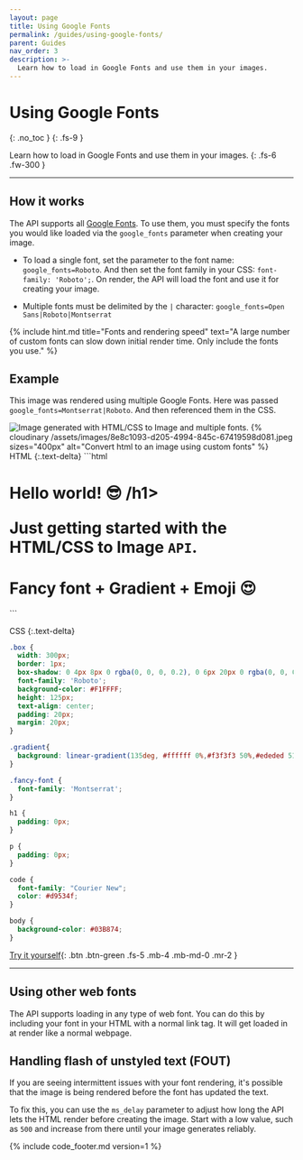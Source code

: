 ```yaml
---
layout: page
title: Using Google Fonts
permalink: /guides/using-google-fonts/
parent: Guides
nav_order: 3
description: >-
  Learn how to load in Google Fonts and use them in your images.
---
```

# Using Google Fonts
{: .no_toc }
{: .fs-9 }

Learn how to load in Google Fonts and use them in your images.
{: .fs-6 .fw-300 }

<hr>

## How it works

The API supports all [Google Fonts](https://fonts.google.com/). To use them, you must specify the fonts you would like loaded via the `google_fonts` parameter when creating your image.

- To load a single font, set the parameter to the font name: `google_fonts=Roboto`. And then set the font family in your CSS: `font-family: 'Roboto';`. On render, the API will load the font and use it for creating your image.

- Multiple fonts must be delimited by the `|` character: `google_fonts=Open Sans|Roboto|Montserrat`

{% include hint.md title="Fonts and rendering speed" text="A large number of custom fonts can slow down initial render time. Only include the fonts you use." %}

## Example

This image was rendered using multiple Google Fonts. Here was passed `google_fonts=Montserrat|Roboto`. And then referenced them in the CSS.

<div class="code-example" markdown="1">
<div class="hcti-container">
  <img
    alt="Image generated with HTML/CSS to Image and multiple fonts."
    loading="lazy"
    ix-path="/assets/images/8e8c1093-d205-4994-845c-67419598d081.jpeg"
    sizes="400px"
    ix-params='{
      "w": 400,
      "format": "auto"
    }'>
  {% cloudinary /assets/images/8e8c1093-d205-4994-845c-67419598d081.jpeg sizes="400px" alt="Convert html to an image using custom fonts" %}
</div>
</div>
HTML
{:.text-delta}
```html
<div class="box">
  <h1>Hello world! 😎 /h1>
  <p>Just getting started with the HTML/CSS to Image <code>API</code>.</p>
</div>
<div class="box fancy-font gradient">
  <h1>Fancy font + Gradient + Emoji 😍</h1>
</div>
```

CSS
{:.text-delta}
```css
.box {
  width: 300px;
  border: 1px;
  box-shadow: 0 4px 8px 0 rgba(0, 0, 0, 0.2), 0 6px 20px 0 rgba(0, 0, 0, 0.19);
  font-family: 'Roboto';
  background-color: #F1FFFF;
  height: 125px;
  text-align: center;
  padding: 20px;
  margin: 20px;
}

.gradient{
  background: linear-gradient(135deg, #ffffff 0%,#f3f3f3 50%,#ededed 51%,#ffffff 100%);
}

.fancy-font {
  font-family: 'Montserrat';
}

h1 {
  padding: 0px;
}

p {
  padding: 0px;
}

code {
  font-family: "Courier New";
  color: #d9534f;
}

body {
  background-color: #03B874;
}
```

[Try it yourself](https://htmlcsstoimage.com/demo){: .btn .btn-green .fs-5 .mb-4 .mb-md-0 .mr-2 }

<hr>

## Using other web fonts

The API supports loading in any type of web font. You can do this by including your font in your HTML with a normal link tag. It will get loaded in at render
like a normal webpage.

## Handling flash of unstyled text (FOUT)

If you are seeing intermittent issues with your font rendering, it's possible that the image is being rendered before the font has updated the text.

To fix this, you can use the `ms_delay` parameter to adjust how long the API lets the HTML render before creating the image. Start with a low value, such as `500` and increase from there
until your image generates reliably.

{% include code_footer.md version=1 %}
